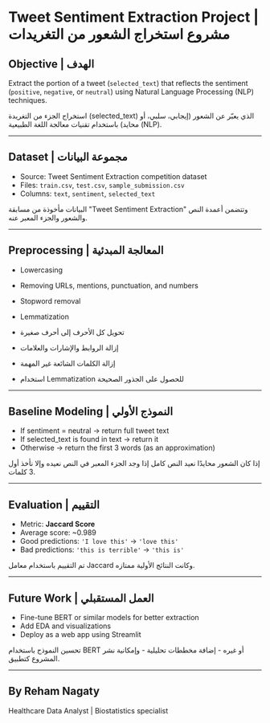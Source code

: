 # Tweet Sentiment Extraction Project | مشروع استخراج الشعور من التغريدات

## Objective | الهدف
Extract the portion of a tweet (`selected_text`) that reflects the sentiment (`positive`, `negative`, or `neutral`) using Natural Language Processing (NLP) techniques.

استخراج الجزء من التغريدة (selected_text) الذي يعبّر عن الشعور (إيجابي، سلبي، أو محايد) باستخدام تقنيات معالجة اللغة الطبيعية (NLP).

---

## Dataset | مجموعة البيانات
- Source: Tweet Sentiment Extraction competition dataset
- Files: `train.csv`, `test.csv`, `sample_submission.csv`
- Columns: `text`, `sentiment`, `selected_text`

البيانات مأخوذة من مسابقة "Tweet Sentiment Extraction" وتتضمن أعمدة النص والشعور والجزء المعبر عنه.

---

## Preprocessing | المعالجة المبدئية
- Lowercasing
- Removing URLs, mentions, punctuation, and numbers
- Stopword removal
- Lemmatization

- تحويل كل الأحرف إلى أحرف صغيرة  
- إزالة الروابط والإشارات والعلامات  
- إزالة الكلمات الشائعة غير المهمة  
- استخدام Lemmatization للحصول على الجذور الصحيحة

---

## Baseline Modeling | النموذج الأولي
- If sentiment = neutral → return full tweet text
- If selected_text is found in text → return it
- Otherwise → return the first 3 words (as an approximation)

إذا كان الشعور محايدًا نعيد النص كامل إذا وجد الجزء المعبر في النص نعيده وإلا نأخذ أول 3 كلمات.

---

## Evaluation | التقييم
- Metric: **Jaccard Score**
- Average score: ~0.989
- Good predictions: `'I love this'` → `'love this'`
- Bad predictions: `'this is terrible'` → `'this is'`

تم التقييم باستخدام معامل Jaccard وكانت النتائج الأولية ممتازه.

---

## Future Work | العمل المستقبلي
- Fine-tune BERT or similar models for better extraction
- Add EDA and visualizations
- Deploy as a web app using Streamlit

تحسين النموذج باستخدام BERT أو غيره - إضافة مخططات تحليلية - وإمكانية نشر المشروع كتطبيق.

---

## By Reham Nagaty  
Healthcare Data Analyst | Biostatistics specialist

